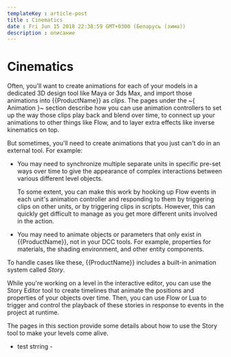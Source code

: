 ```yaml
---
templateKey : article-post
title : Cinematics
date : Fri Jun 15 2018 22:38:59 GMT+0300 (Беларусь (зима))
description : описание
---
```


# Cinematics

Often, you'll want to create animations for each of your models in a dedicated 3D design tool like Maya or 3ds Max, and import those animations into {{ProductName}} as *clips*. The pages under the ~{ Animation }~ section describe how you can use animation controllers to set up the way those clips play back and blend over time, to connect up your animations to other things like Flow, and to layer extra effects like inverse kinematics on top.

But sometimes, you'll need to create animations that you just can't do in an external tool. For example:

-	You may need to synchronize multiple separate units in specific pre-set ways over time to give the appearance of complex interactions between various different level objects.

	To some extent, you can make this work by hooking up Flow events in each unit's animation controller and responding to them by triggering clips on other units, or by triggering clips in scripts. However, this can quickly get difficult to manage as you get more different units involved in the action.

-	You may need to animate objects or parameters that only exist in {{ProductName}}, not in your DCC tools. For example, properties for materials, the shading environment, and other entity components.

To handle cases like these, {{ProductName}} includes a built-in animation system called *Story*.

While you're working on a level in the interactive editor, you can use the Story Editor tool to create timelines that animate the positions and properties of your objects over time. Then, you can use Flow or Lua to trigger and control the playback of these stories in response to events in the project at runtime.

The pages in this section provide some details about how to use the Story tool to make your levels come alive.
 - test strring - 